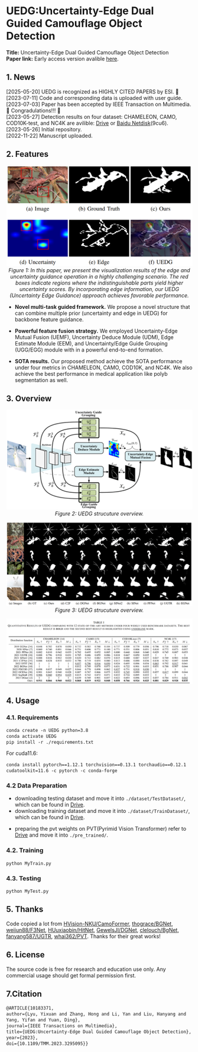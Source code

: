 #  UEDG:Uncertainty-Edge Dual Guided Camouflage Object Detection

__Title:__ Uncertainty-Edge Dual Guided Camouflage Object Detection  
__Paper link:__ Early access version avalible [here](https://ieeexplore.ieee.org/document/10183371).


## 1. News
[2025-05-20] UEDG is recognized as HIGHLY CITED PAPERS by ESI. :partying_face:
[2023-07-11] Code and corresponding data is uploaded with user guide.   
[2023-07-03] Paper has been accepted by IEEE Transaction on Multimedia. :partying_face: Congradulations!!! :partying_face:  
[2023-05-27] Detection results on four dataset: CHAMELEON, CAMO, COD10K-test, and NC4K are avilible: [Drive](https://bhpan.buaa.edu.cn/link/AA57817C2D29C54E1384AD71AE2F9487DF) or [Baidu Netdisk](https://pan.baidu.com/s/1tUQ41eoah9vMCPDg_Ytg7Q)(9cu6).  
[2023-05-26] Initial repository.  
[2022-11-22] Manuscript uploaded.

## 2. Features
<p align="center">
    <img src="assest/features.png"/> <br/>
    <em> 
    Figure 1: In this paper, we present the visualization results of the edge and uncertainty guidance operation in a highly challenging scenario. The red boxes indicate regions where the indistinguishable parts yield higher uncertainty scores. By incorporating edge information, our UEDG (Uncertainty Edge Guidance) approach achieves favorable performance.
    </em>
</p>

- **Novel multi-task guided framework.** We propose a novel structure that can combine multiple prior (uncertainty and edge in UEDG) for backbone feature guidance.

- **Powerful feature fusion strategy.** We employed Uncertainty-Edge
Mutual Fusion (UEMF), Uncertainty Deduce Module (UDM), Edge Estimate Module (EEM), and  Uncertainty/Edge Guide Grouping (UGG/EGG) module with in a powerful end-to-end formation.

- **SOTA results.** Our proposed method achieve the SOTA performance under four metrics in CHAMELEON, CAMO, COD10K, and NC4K. We also achieve the best performance in medical application like polyb segmentation as well.

## 3. Overview
<p align="center">
    <img src="assest/overview.png"/> <br/>
    <em> 
    Figure 2: UEDG strucuture overview.
    </em>
</p>

<p align="center">
    <img src="assest/qualitative results.png"/> <br/>
    <em> 
    Figure 3: UEDG strucuture overview.
    </em>
</p>

<p align="center">
    <img src="assest/quantitative results.png"/> <br/>

</p>

## 4. Usage
### 4.1. Requirements
    conda create -n UEDG python=3.8
    conda activate UEDG
    pip install -r ./requirements.txt

For cuda11.6:

    conda install pytorch==1.12.1 torchvision==0.13.1 torchaudio==0.12.1 cudatoolkit=11.6 -c pytorch -c conda-forge
    
### 4.2 Data Preparation
+ downloading testing dataset and move it into `./dataset/TestDataset/`, which can be found in [Drive](https://bhpan.buaa.edu.cn/link/AA57817C2D29C54E1384AD71AE2F9487DF).
+ downloading training dataset and move it into `./dataset/TrainDataset/`, which can be found in [Drive](https://bhpan.buaa.edu.cn/link/AA57817C2D29C54E1384AD71AE2F9487DF).
<!-- + downloading pretrained weights `Net_epoch_best.pth` and move it into `./log/Mytrain/`, which can be found in [GoogleDrive](https://drive.google.com/file/d/1PD2mexy-IwnyWsb7WF59V1VAF24UKOcu/view?usp=sharing). -->
+ preparing the pvt weights on PVT(Pyrimid Vision Transformer) refer to [Drive](https://bhpan.buaa.edu.cn/link/AA57817C2D29C54E1384AD71AE2F9487DF) and move it into `./pre_trained/`.


### 4.2. Training
    python MyTrain.py
### 4.3. Testing
    python MyTest.py

## 5. Thanks
Code copied a lot from [HVision-NKU/CamoFormer](https://github.com/HVision-NKU/CamoFormer), [thograce/BGNet](https://github.com/thograce/BGNet.git), [weijun88/F3Net](https://github.com/weijun88/F3Net), [HUuxiaobin/HitNet](https://github.com/HUuxiaobin/HitNet.git), [GewelsJI/DGNet](https://github.com/GewelsJI/DGNet.git), [clelouch/BgNet](https://github.com/clelouch/BgNet.git), [fanyang587/UGTR](https://github.com/fanyang587/UGTR.git), [whai362/PVT](https://github.com/whai362/PVT.git). Thanks for their great works!

## 6. License
The source code is free for research and education use only. Any commercial usage should get formal permission first.

## 7.Citation
    @ARTICLE{10183371,
    author={Lyu, Yixuan and Zhang, Hong and Li, Yan and Liu, Hanyang and Yang, Yifan and Yuan, Ding},
    journal={IEEE Transactions on Multimedia}, 
    title={UEDG:Uncertainty-Edge Dual Guided Camouflage Object Detection}, 
    year={2023},
    doi={10.1109/TMM.2023.3295095}}
